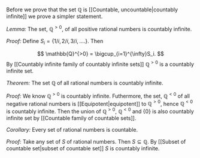 Before we prove that the set $\mathbb{Q}$ is [[Countable, uncountable|countably infinite]] we prove a simpler statement.

*Lemma:* The set, $\mathbb{Q}^{>0}$, of all positive rational numbers is countably infinite.

*Proof:* Define $S_i = \{1/i,2/i,3/i,....\}$. Then 

$$
\mathbb{Q}^{>0} = \bigcup_{i=1}^{\infty}S_i.
$$
By [[Countably infinite family of countably infinite sets]] $\mathbb{Q}^{>0}$ is a countably infinite set.

*Theorem:* The set $\mathbb{Q}$ of all rational numbers is countably infinite.

*Proof:* We know $\mathbb{Q}^{>0}$ is countably infinite. Futhermore, the set, $\mathbb{Q}^{<0}$ of all negative rational numbers is [[Equipotent|equipotent]] to $\mathbb{Q}^{>0}$, hence $\mathbb{Q}^{<0}$ is countably infinite. Then the union of $\mathbb{Q}^{>0}$, $\mathbb{Q}^{<0}$ and $\{0\}$ is also countably infinite set by [[Countable family of countable sets]].

*Corollary:* Every set of rational numbers is countable.

*Proof:* Take any set of $S$ of rational numbers. Then $S\subseteq \mathbb{Q}$. By [[Subset of countable set|subset of countable set]] $S$ is countably infinite.

